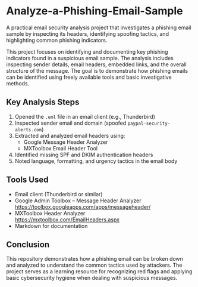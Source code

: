 # Analyze-a-Phishing-Email-Sample
A practical email security analysis project that investigates a phishing email sample by inspecting its headers, identifying spoofing tactics, and highlighting common phishing indicators.

This project focuses on identifying and documenting key phishing indicators found in a suspicious email sample. The analysis includes inspecting sender details, email headers, embedded links, and the overall structure of the message. The goal is to demonstrate how phishing emails can be identified using freely available tools and basic investigative methods.

## Key Analysis Steps

1. Opened the `.eml` file in an email client (e.g., Thunderbird)
2. Inspected sender email and domain (spoofed `paypal-security-alerts.com`)
3. Extracted and analyzed email headers using:
   - Google Message Header Analyzer
   - MXToolbox Email Header Tool
4. Identified missing SPF and DKIM authentication headers
5. Noted language, formatting, and urgency tactics in the email body

## Tools Used

- Email client (Thunderbird or similar)
- Google Admin Toolbox – Message Header Analyzer  
  https://toolbox.googleapps.com/apps/messageheader/
- MXToolbox Header Analyzer  
  https://mxtoolbox.com/EmailHeaders.aspx
- Markdown for documentation

## Conclusion

This repository demonstrates how a phishing email can be broken down and analyzed to understand the common tactics used by attackers. The project serves as a learning resource for recognizing red flags and applying basic cybersecurity hygiene when dealing with suspicious messages.
